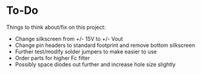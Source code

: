 # To-Do

Things to think about/fix on this project:

* Change silkscreen from +/- 15V to +/- Vout
* Change pin headers to standard footprint and remove bottom silkscreen
* Further test/modify solder jumpers to make easier to use
* Order parts for higher Fc filter
* Possibly space diodes out further and increase hole size slightly
